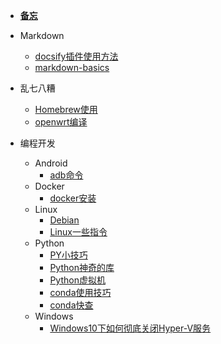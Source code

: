 * [**备忘**](./md/备忘.md)

* Markdown
    * [docsify插件使用方法](./md/Markdown/docsify插件使用方法.md)
    * [markdown-basics](./md/Markdown/markdown-basics.md)
* 乱七八糟
    * [Homebrew使用](./md/乱七八糟/Homebrew使用.md)
    * [openwrt编译](./md/乱七八糟/openwrt编译.md)
* 编程开发
    * Android
        * [adb命令](./md/编程开发/Android/adb命令.md)
    * Docker
        * [docker安装](./md/编程开发/Docker/docker安装.md)
    * Linux
        * [Debian](./md/编程开发/Linux/Debian.md)
        * [Linux一些指令](./md/编程开发/Linux/Linux一些指令.md)
    * Python
        * [PY小技巧](./md/编程开发/Python/PY小技巧.md)
        * [Python神奇的库](./md/编程开发/Python/Python神奇的库.md)
        * [Python虚拟机](./md/编程开发/Python/Python虚拟机.md)
        * [conda使用技巧](./md/编程开发/Python/conda使用技巧.md)
        * [conda快查](./md/编程开发/Python/conda快查.md)
    * Windows
        * [Windows10下如何彻底关闭Hyper-V服务](./md/编程开发/Windows/Windows10下如何彻底关闭Hyper-V服务.md)
